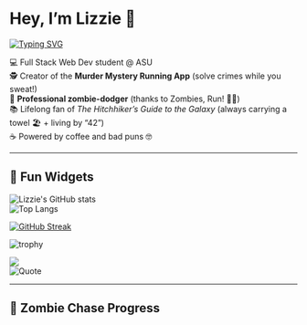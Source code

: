 # Hey, I’m Lizzie 🚀  

[![Typing SVG](https://readme-typing-svg.demolab.com?font=Fira+Code&pause=800&vCenter=true&width=1000&lines=Hey+I'm+Lizzie+🚀;Full+Stack+Web+Dev+Student+@+ASU;Creator+of+the+Murder+Mystery+Running+App;Runner+from+Zombies+%26+Coder+of+Stories;Don't+Panic+✌️;Powered+by+Coffee+%26+Bad+Puns)](https://git.io/typing-svg)

💻 Full Stack Web Dev student @ ASU  
🕵️ Creator of the **Murder Mystery Running App** (solve crimes while you sweat!)  
🏃 **Professional zombie-dodger** (thanks to Zombies, Run! 🧟‍♀️)  
📚 Lifelong fan of *The Hitchhiker’s Guide to the Galaxy* (always carrying a towel 🏖️ + living by “42”)  
☕ Powered by coffee and bad puns 🤓  

---

## 🎉 Fun Widgets

![Lizzie's GitHub stats](https://github-readme-stats.vercel.app/api?username=lizzierunner&show_icons=true&theme=tokyonight)  
![Top Langs](https://github-readme-stats.vercel.app/api/top-langs/?username=lizzierunner&layout=compact&theme=tokyonight)

[![GitHub Streak](https://streak-stats.demolab.com?user=lizzierunner&theme=tokyonight&hide_border=true)](https://git.io/streak-stats)

![trophy](https://github-profile-trophy.vercel.app/?username=lizzierunner&theme=tokyonight&no-frame=true&no-bg=true&margin-w=10)

![](https://komarev.com/ghpvc/?username=lizzierunner&style=flat&label=Profile+Views)  
![Quote](https://quotes-github-readme.vercel.app/api?type=horizontal&theme=tokyonight)

---

## 🧟 Zombie Chase Progress